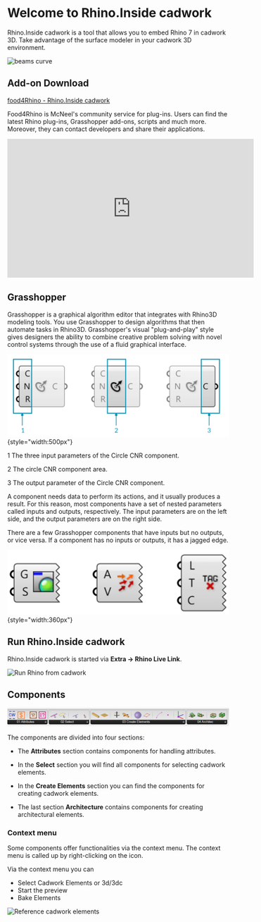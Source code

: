 # Welcome to Rhino.Inside cadwork

Rhino.Inside cadwork is a tool that allows you to embed Rhino 7 in cadwork 3D.
Take advantage of the surface modeler in your cadwork 3D environment.

![beams curve](img/beams_curve.gif "beams curve")

## Add-on Download

[food4Rhino - Rhino.Inside
cadwork](https://www.food4rhino.com/en/app/rhinoinside-cadwork-3d?lang=en)

Food4Rhino is McNeel's community service for plug-ins. Users can find the latest
Rhino plug-ins, Grasshopper add-ons, scripts and much more. Moreover, they can
contact developers and share their applications.

<iframe width="560" height="315" src="https://www.youtube.com/embed/vBh1UHg6ZHQ"
        title="YouTube video player" frameborder="0"
        allow="accelerometer; autoplay; clipboard-write; encrypted-media; gyroscope; picture-in-picture"
        allowfullscreen></iframe>

## Grasshopper

Grasshopper is a graphical algorithm editor that integrates with Rhino3D
modeling tools. You use Grasshopper to design algorithms that then automate
tasks in Rhino3D. Grasshopper's visual "plug-and-play" style gives designers the
ability to combine creative problem solving with novel control systems through
the use of a fluid graphical interface.

![Grasshoper component parts](img/process.png){style="width:500px"}

<span class="bullet-number">1</span> The three input parameters of the Circle
CNR component.

<span class="bullet-number">2</span> The circle CNR component area.

<span class="bullet-number">3</span> The output parameter of the Circle CNR
component.

A component needs data to perform its actions, and it usually produces a result.
For this reason, most components have a set of nested parameters called inputs
and outputs, respectively. The input parameters are on the left side, and the
output parameters are on the right side.

There are a few Grasshopper components that have inputs but no outputs, or vice
versa. If a component has no inputs or outputs, it has a jagged edge.

![Grasshoper component parts](img/components.png){style="width:360px"}

## Run Rhino.Inside cadwork

Rhino.Inside cadwork is started via **Extra -> Rhino Live Link**.

![Run Rhino from cadwork](img/run.gif)

## Components

![Components](img/comps.png "Components")

The components are divided into four sections:

- The **Attributes** section contains components for handling attributes.

- In the **Select** section you will find all components for selecting cadwork
  elements.

- In the **Create Elements** section you can find the components for creating
  cadwork elements.

- The last section **Architecture** contains components for creating
  architectural elements.

### Context menu

Some components offer functionalities via the context menu. The context menu is
called up by right-clicking on the icon.

Via the context menu you can

- Select Cadwork Elements or 3d/3dc
- Start the preview
- Bake Elements

![Reference cadwork elements](img/get_elements.gif "Reference cadwork elements")
